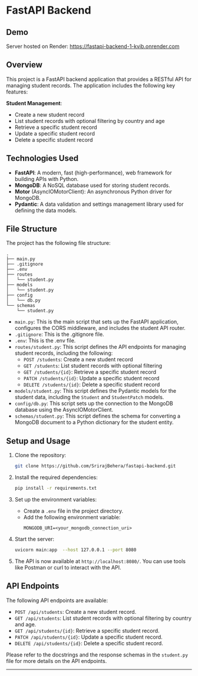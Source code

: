 # FastAPI Backend

## Demo
Server hosted on Render: https://fastapi-backend-1-kvib.onrender.com
## Overview

This project is a FastAPI backend application that provides a RESTful API for managing student records. The application includes the following key features:

**Student Management**:
   - Create a new student record
   - List student records with optional filtering by country and age
   - Retrieve a specific student record
   - Update a specific student record
   - Delete a specific student record

## Technologies Used

- **FastAPI**: A modern, fast (high-performance), web framework for building APIs with Python.
- **MongoDB**: A NoSQL database used for storing student records.
- **Motor** (AsyncIOMotorClient): An asynchronous Python driver for MongoDB.
- **Pydantic**: A data validation and settings management library used for defining the data models.

## File Structure

The project has the following file structure:

```
.
├── main.py
├── .gitignore
├── .env
├── routes
│   └── student.py
├── models
│   └── student.py
├── config
│   └── db.py
└── schemas
    └── student.py
```

- `main.py`: This is the main script that sets up the FastAPI application, configures the CORS middleware, and includes the student API router.
- `.gitignore`: This is the .gitignore file.
- `.env`: This is the .env file.
- `routes/student.py`: This script defines the API endpoints for managing student records, including the following:
  - `POST /students`: Create a new student record
  - `GET /students`: List student records with optional filtering
  - `GET /students/{id}`: Retrieve a specific student record
  - `PATCH /students/{id}`: Update a specific student record
  - `DELETE /students/{id}`: Delete a specific student record
- `models/student.py`: This script defines the Pydantic models for the student data, including the `Student` and `StudentPatch` models.
- `config/db.py`: This script sets up the connection to the MongoDB database using the AsyncIOMotorClient.
- `schemas/student.py`: This script defines the schema for converting a MongoDB document to a Python dictionary for the student entity.

## Setup and Usage

1. Clone the repository:
   ```bash
   git clone https://github.com/SrirajBehera/fastapi-backend.git
   ```

2. Install the required dependencies:
   ```bash
   pip install -r requirements.txt
   ```

3. Set up the environment variables:
   - Create a `.env` file in the project directory.
   - Add the following environment variable:
     ```
     MONGODB_URI=<your_mongodb_connection_uri>
     ```

4. Start the server:
   ```bash
   uvicorn main:app  --host 127.0.0.1 --port 8080
   ```

5. The API is now available at `http://localhost:8080/`. You can use tools like Postman or curl to interact with the API.

## API Endpoints

The following API endpoints are available:

- `POST /api/students`: Create a new student record.
- `GET /api/students`: List student records with optional filtering by country and age.
- `GET /api/students/{id}`: Retrieve a specific student record.
- `PATCH /api/students/{id}`: Update a specific student record.
- `DELETE /api/students/{id}`: Delete a specific student record.

Please refer to the docstrings and the response schemas in the `student.py` file for more details on the API endpoints.

---
